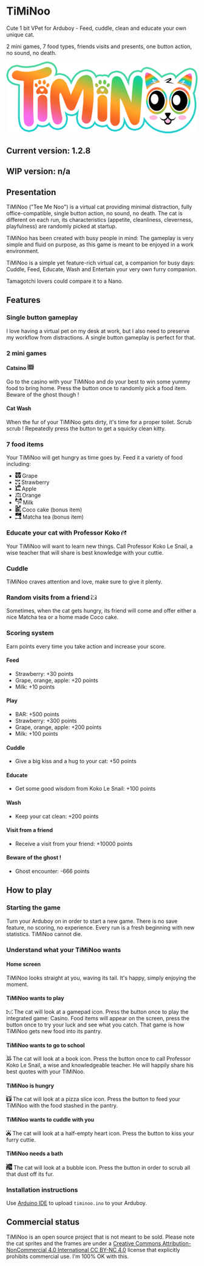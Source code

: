 # TiMiNoo
Cute 1 bit VPet for Arduboy - Feed, cuddle, clean and educate your own unique cat.

2 mini games, 7 food types, friends visits and presents, one button action, no sound, no death.

![TiMiNoo logo](./assets/logo/2.png "TiMiNoo logo")

## Current version: 1.2.8
## WIP version: n/a

## Presentation

TiMiNoo ("Tee Me Noo") is a virtual cat providing minimal distraction, fully office-compatible, single button action, no sound, no death.
The cat is different on each run, its characteristics (appetite, cleanliness, cleverness, playfulness) are randomly picked at startup.

TiMiNoo has been created with busy people in mind: The gameplay is very simple and fluid on purpose, as this game is meant to be enjoyed in a work environment.

TiMiNoo is a simple yet feature-rich virtual cat, a companion for busy days: Cuddle, Feed, Educate, Wash and Entertain your very own furry companion.

Tamagotchi lovers could compare it to a Nano.

## Features
### Single button gameplay
I love having a virtual pet on my desk at work, but I also need to preserve my workflow from distractions.
A single button gameplay is perfect for that.
### 2 mini games
#### Catsino ![bar](./assets/icons/bar.png "BAR +1 of all !!!")
Go to the casino with your TiMiNoo and do your best to win some yummy food to bring home.
Press the button once to randomly pick a food item. Beware of the ghost though !
#### Cat Wash
When the fur of your TiMiNoo gets dirty, it's time for a proper toilet. Scrub scrub !
Repeatedly press the button to get a squicky clean kitty.
### 7 food items
Your TiMiNoo will get hungry as time goes by. Feed it a variety of food including:
- ![grape](./assets/icons/grape.png "Fresh grapes") Grape
- ![strawberry](./assets/icons/strawberry.png "Yummy strawberry") Strawberry
- ![apple](./assets/icons/apple.png "Tasty apple") Apple
- ![orange](./assets/icons/orange.png "Juicy orange") Orange
- ![milk](./assets/icons/milk.png "Farm milk") Milk
- ![cake](./assets/icons/coco_cake.png "Homemade coco cake") Coco cake (bonus item)
- ![matcha](./assets/icons/matcha.png "Matcha tea") Matcha tea (bonus item)
### Educate your cat with Professor Koko ![koko](./assets/icons/koko_le_snail.png "Koko Le Snail")
Your TiMiNoo will want to learn new things. Call Professor Koko Le Snail, a wise teacher that will share is best knowledge with your cuttie.
### Cuddle
TiMiNoo craves attention and love, make sure to give it plenty.
### Random visits from a friend ![cindy](./assets/icons/cindy.png "Your friend")
Sometimes, when the cat gets hungry, its friend will come and offer either a nice Matcha tea or a home made Coco cake.
### Scoring system
Earn points every time you take action and increase your score.
#### Feed
- Strawberry: +30 points
- Grape, orange, apple: +20 points
- Milk: +10 points
#### Play
- BAR: +500 points
- Strawberry: +300 points
- Grape, orange, apple: +200 points
- Milk: +100 points
#### Cuddle
- Give a big kiss and a hug to your cat: +50 points
#### Educate
- Get some good wisdom from Koko Le Snail: +100 points
#### Wash
- Keep your cat clean: +200 points
#### Visit from a friend
- Receive a visit from your friend: +10000 points
#### Beware of the ghost !
- Ghost encounter: -666 points

## How to play
### Starting the game
Turn your Arduboy on in order to start a new game.
There is no save feature, no scoring, no experience. Every run is a fresh beginning with new statistics.
TiMiNoo cannot die.
### Understand what your TiMiNoo wants
#### Home screen
TiMiNoo looks straight at you, waving its tail.
It's happy, simply enjoying the moment.
#### TiMiNoo wants to play
![play](./assets/icons/play.png "Play")
The cat will look at a gamepad icon.
Press the button once to play the integrated game: Casino.
Food items will appear on the screen, press the button once to try your luck and see what you catch.
That game is how TiMiNoo gets new food into its pantry.
#### TiMiNoo wants to go to school
![educate](./assets/icons/study.png "Study")
The cat will look at a book icon.
Press the button once to call Professor Koko Le Snail, a wise and knowledgeable teacher. He will happily share his best quotes with your TiMiNoo.
#### TiMiNoo is hungry
![feed](./assets/icons/pizza.png "Feed")
The cat will look at a pizza slice icon.
Press the button to feed your TiMiNoo with the food stashed in the pantry. 
#### TiMiNoo wants to cuddle with you
![cuddle](./assets/icons/cuddle.png "Cuddle")
The cat will look at a half-empty heart icon.
Press the button to kiss your furry cuttie.
#### TiMiNoo needs a bath
![clean](./assets/icons/bubbles.png "Clean")
The cat will look at a bubble icon.
Press the button in order to scrub all that dust off its fur.
### Installation instructions
Use [Arduino IDE](https://support.arduino.cc/hc/en-us/articles/360019833020-Download-and-install-Arduino-IDE) to upload `timinoo.ino` to your Arduboy.
## Commercial status
TiMiNoo is an open source project that is not meant to be sold. Please note the cat sprites and the frames are under a [Creative Commons Attribution-NonCommercial 4.0 International CC BY-NC 4.0](https://creativecommons.org/licenses/by-nc/4.0/) license that explicitly prohibits commercial use. I'm 100% OK with this.
